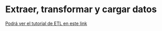 # Extraer, transformar y cargar datos

[Podrá ver el tutorial de ETL en este link](../../../_static/TUTORIAL%20-%20Extraer,%20transformar%20y%20cargar%20datos.html)
